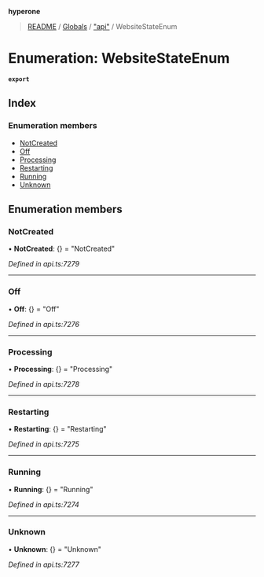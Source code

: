 **hyperone**

> [README](../README.md) / [Globals](../globals.md) / ["api"](../modules/_api_.md) / WebsiteStateEnum

# Enumeration: WebsiteStateEnum

**`export`** 

## Index

### Enumeration members

* [NotCreated](_api_.websitestateenum.md#notcreated)
* [Off](_api_.websitestateenum.md#off)
* [Processing](_api_.websitestateenum.md#processing)
* [Restarting](_api_.websitestateenum.md#restarting)
* [Running](_api_.websitestateenum.md#running)
* [Unknown](_api_.websitestateenum.md#unknown)

## Enumeration members

### NotCreated

•  **NotCreated**: {} = "NotCreated"

*Defined in api.ts:7279*

___

### Off

•  **Off**: {} = "Off"

*Defined in api.ts:7276*

___

### Processing

•  **Processing**: {} = "Processing"

*Defined in api.ts:7278*

___

### Restarting

•  **Restarting**: {} = "Restarting"

*Defined in api.ts:7275*

___

### Running

•  **Running**: {} = "Running"

*Defined in api.ts:7274*

___

### Unknown

•  **Unknown**: {} = "Unknown"

*Defined in api.ts:7277*
